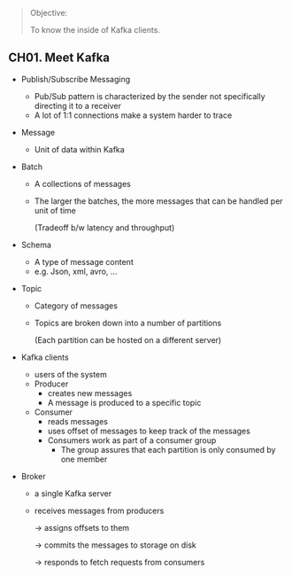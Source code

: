 > Objective: 
> 
> To know the inside of Kafka clients.
> 

## CH01. Meet Kafka

- Publish/Subscribe Messaging
    - Pub/Sub pattern is characterized by the sender not specifically directing it to a receiver
    - A lot of 1:1 connections make a system harder to trace
- Message
    - Unit of data within Kafka
- Batch
    - A collections of messages
    - The larger the batches, the more messages that can be handled per unit of time
        
        (Tradeoff b/w latency and throughput)
        
- Schema
    - A type of message content
    - e.g. Json, xml, avro, …
- Topic
    - Category of messages
    - Topics are broken down into a number of partitions
        
        (Each partition can be hosted on a different server)
        
- Kafka clients
    - users of the system
    - Producer
        - creates new messages
        - A message is produced to a specific topic
    - Consumer
        - reads messages
        - uses offset of messages to keep track of the messages
        - Consumers work as part of a consumer group
            - The group assures that each partition is only consumed by one member
- Broker
    - a single Kafka server
    - receives messages from producers
        
        → assigns offsets to them
        
        → commits the messages to storage on disk
        
        → responds to fetch requests from consumers